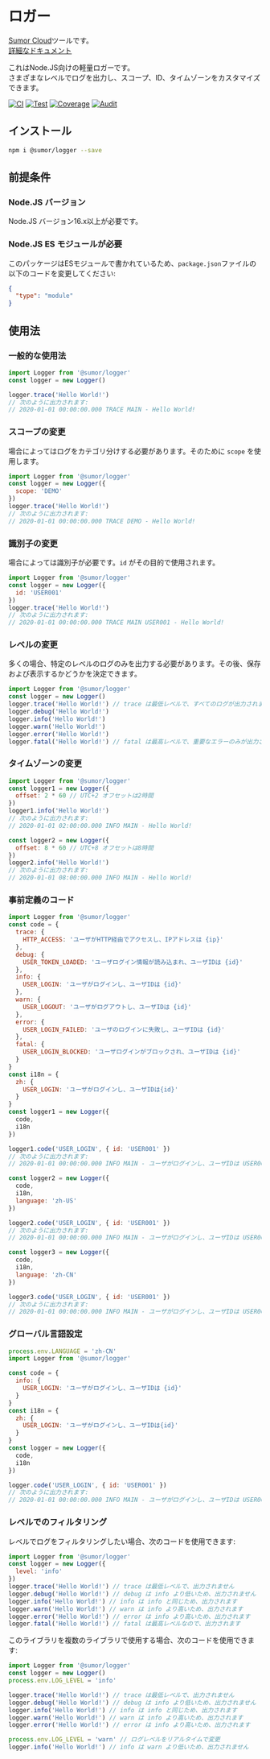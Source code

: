 # ロガー

[Sumor Cloud](https://sumor.cloud)ツールです。  
[詳細なドキュメント](https://sumor.cloud/logger)

これはNode.JS向けの軽量ロガーです。  
さまざまなレベルでログを出力し、スコープ、ID、タイムゾーンをカスタマイズできます。

[![CI](https://github.com/sumor-cloud/logger/actions/workflows/ci.yml/badge.svg)](https://github.com/sumor-cloud/logger/actions/workflows/ci.yml)
[![Test](https://github.com/sumor-cloud/logger/actions/workflows/ut.yml/badge.svg)](https://github.com/sumor-cloud/logger/actions/workflows/ut.yml)
[![Coverage](https://github.com/sumor-cloud/logger/actions/workflows/coverage.yml/badge.svg)](https://github.com/sumor-cloud/logger/actions/workflows/coverage.yml)
[![Audit](https://github.com/sumor-cloud/logger/actions/workflows/audit.yml/badge.svg)](https://github.com/sumor-cloud/logger/actions/workflows/audit.yml)

## インストール

```bash
npm i @sumor/logger --save
```

## 前提条件

### Node.JS バージョン

Node.JS バージョン16.x以上が必要です。

### Node.JS ES モジュールが必要

このパッケージはESモジュールで書かれているため、`package.json`ファイルの以下のコードを変更してください:

```json
{
  "type": "module"
}
```

## 使用法

### 一般的な使用法

```js
import Logger from '@sumor/logger'
const logger = new Logger()

logger.trace('Hello World!')
// 次のように出力されます:
// 2020-01-01 00:00:00.000 TRACE MAIN - Hello World!
```

### スコープの変更

場合によってはログをカテゴリ分けする必要があります。そのために `scope` を使用します。

```js
import Logger from '@sumor/logger'
const logger = new Logger({
  scope: 'DEMO'
})
logger.trace('Hello World!')
// 次のように出力されます:
// 2020-01-01 00:00:00.000 TRACE DEMO - Hello World!
```

### 識別子の変更

場合によっては識別子が必要です。`id` がその目的で使用されます。

```js
import Logger from '@sumor/logger'
const logger = new Logger({
  id: 'USER001'
})
logger.trace('Hello World!')
// 次のように出力されます:
// 2020-01-01 00:00:00.000 TRACE MAIN USER001 - Hello World!
```

### レベルの変更

多くの場合、特定のレベルのログのみを出力する必要があります。その後、保存および表示するかどうかを決定できます。

```js
import Logger from '@sumor/logger'
const logger = new Logger()
logger.trace('Hello World!') // trace は最低レベルで、すべてのログが出力されます
logger.debug('Hello World!')
logger.info('Hello World!')
logger.warn('Hello World!')
logger.error('Hello World!')
logger.fatal('Hello World!') // fatal は最高レベルで、重要なエラーのみが出力されます
```

### タイムゾーンの変更

```js
import Logger from '@sumor/logger'
const logger1 = new Logger({
  offset: 2 * 60 // UTC+2 オフセットは2時間
})
logger1.info('Hello World!')
// 次のように出力されます:
// 2020-01-01 02:00:00.000 INFO MAIN - Hello World!

const logger2 = new Logger({
  offset: 8 * 60 // UTC+8 オフセットは8時間
})
logger2.info('Hello World!')
// 次のように出力されます:
// 2020-01-01 08:00:00.000 INFO MAIN - Hello World!
```

### 事前定義のコード

```js
import Logger from '@sumor/logger'
const code = {
  trace: {
    HTTP_ACCESS: 'ユーザがHTTP経由でアクセスし、IPアドレスは {ip}'
  },
  debug: {
    USER_TOKEN_LOADED: 'ユーザログイン情報が読み込まれ、ユーザIDは {id}'
  },
  info: {
    USER_LOGIN: 'ユーザがログインし、ユーザIDは {id}'
  },
  warn: {
    USER_LOGOUT: 'ユーザがログアウトし、ユーザIDは {id}'
  },
  error: {
    USER_LOGIN_FAILED: 'ユーザのログインに失敗し、ユーザIDは {id}'
  },
  fatal: {
    USER_LOGIN_BLOCKED: 'ユーザログインがブロックされ、ユーザIDは {id}'
  }
}
const i18n = {
  zh: {
    USER_LOGIN: 'ユーザがログインし、ユーザIDは{id}'
  }
}
const logger1 = new Logger({
  code,
  i18n
})

logger1.code('USER_LOGIN', { id: 'USER001' })
// 次のように出力されます:
// 2020-01-01 00:00:00.000 INFO MAIN - ユーザがログインし、ユーザIDは USER001

const logger2 = new Logger({
  code,
  i18n,
  language: 'zh-US'
})

logger2.code('USER_LOGIN', { id: 'USER001' })
// 次のように出力されます:
// 2020-01-01 00:00:00.000 INFO MAIN - ユーザがログインし、ユーザIDは USER001

const logger3 = new Logger({
  code,
  i18n,
  language: 'zh-CN'
})

logger3.code('USER_LOGIN', { id: 'USER001' })
// 次のように出力されます:
// 2020-01-01 00:00:00.000 INFO MAIN - ユーザがログインし、ユーザIDは USER001
```

### グローバル言語設定

```js
process.env.LANGUAGE = 'zh-CN'
import Logger from '@sumor/logger'

const code = {
  info: {
    USER_LOGIN: 'ユーザがログインし、ユーザIDは {id}'
  }
}
const i18n = {
  zh: {
    USER_LOGIN: 'ユーザがログインし、ユーザIDは{id}'
  }
}
const logger = new Logger({
  code,
  i18n
})

logger.code('USER_LOGIN', { id: 'USER001' })
// 次のように出力されます:
// 2020-01-01 00:00:00.000 INFO MAIN - ユーザがログインし、ユーザIDは USER001
```

### レベルでのフィルタリング

レベルでログをフィルタリングしたい場合、次のコードを使用できます:

```js
import Logger from '@sumor/logger'
const logger = new Logger({
  level: 'info'
})
logger.trace('Hello World!') // trace は最低レベルで、出力されません
logger.debug('Hello World!') // debug は info より低いため、出力されません
logger.info('Hello World!') // info は info と同じため、出力されます
logger.warn('Hello World!') // warn は info より高いため、出力されます
logger.error('Hello World!') // error は info より高いため、出力されます
logger.fatal('Hello World!') // fatal は最高レベルなので、出力されます
```

このライブラリを複数のライブラリで使用する場合、次のコードを使用できます:

```js
import Logger from '@sumor/logger'
const logger = new Logger()
process.env.LOG_LEVEL = 'info'

logger.trace('Hello World!') // trace は最低レベルで、出力されません
logger.debug('Hello World!') // debug は info より低いため、出力されません
logger.info('Hello World!') // info は info と同じため、出力されます
logger.warn('Hello World!') // warn は info より高いため、出力されます
logger.error('Hello World!') // error は info より高いため、出力されます

process.env.LOG_LEVEL = 'warn' // ログレベルをリアルタイムで変更
logger.info('Hello World!') // info は warn より低いため、出力されません
```
